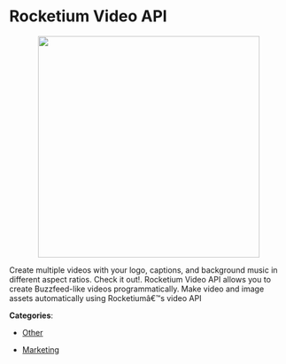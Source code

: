# Rocketium Video API
<p align="center">
    <img width="400" src="https://raw.githubusercontent.com/apis-list/apis-list/apis/rocketium-video-api/logo_256x256.png" />
</p>

Create multiple videos with your logo, captions, and background music in different aspect ratios. Check it out!. Rocketium Video API allows you to create Buzzfeed-like videos programmatically. Make video and image assets automatically using Rocketiumâ€™s video API



**Categories**:

- [Other](https://github.com/apis-list/apis-list#other)

- [Marketing](https://github.com/apis-list/apis-list#marketing)



